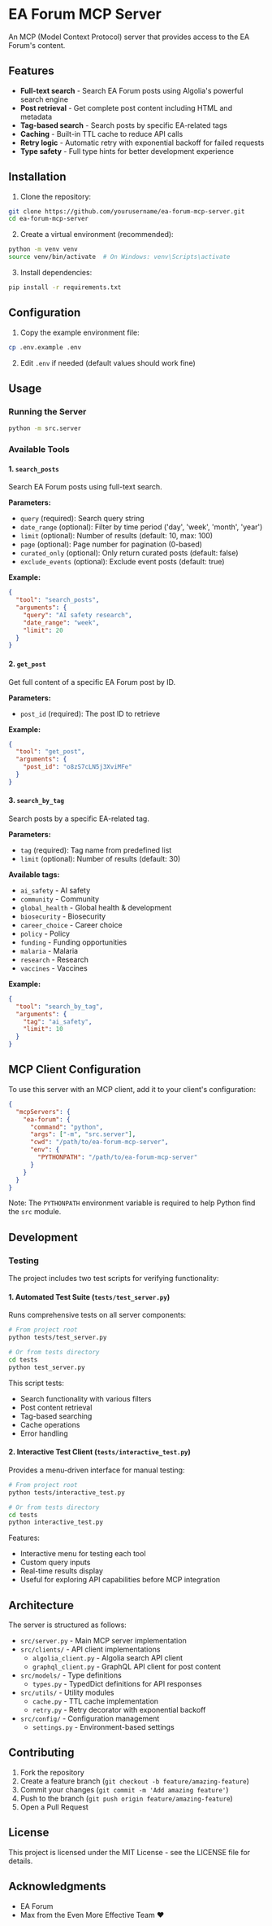 # EA Forum MCP Server

An MCP (Model Context Protocol) server that provides access to the EA Forum's content.

## Features

- **Full-text search** - Search EA Forum posts using Algolia's powerful search engine
- **Post retrieval** - Get complete post content including HTML and metadata
- **Tag-based search** - Search posts by specific EA-related tags
- **Caching** - Built-in TTL cache to reduce API calls
- **Retry logic** - Automatic retry with exponential backoff for failed requests
- **Type safety** - Full type hints for better development experience

## Installation

1. Clone the repository:
```bash
git clone https://github.com/yourusername/ea-forum-mcp-server.git
cd ea-forum-mcp-server
```

2. Create a virtual environment (recommended):
```bash
python -m venv venv
source venv/bin/activate  # On Windows: venv\Scripts\activate
```

3. Install dependencies:
```bash
pip install -r requirements.txt
```

## Configuration

1. Copy the example environment file:
```bash
cp .env.example .env
```

2. Edit `.env` if needed (default values should work fine)

## Usage

### Running the Server

```bash
python -m src.server
```

### Available Tools

#### 1. `search_posts`
Search EA Forum posts using full-text search.

**Parameters:**
- `query` (required): Search query string
- `date_range` (optional): Filter by time period ('day', 'week', 'month', 'year')
- `limit` (optional): Number of results (default: 10, max: 100)
- `page` (optional): Page number for pagination (0-based)
- `curated_only` (optional): Only return curated posts (default: false)
- `exclude_events` (optional): Exclude event posts (default: true)

**Example:**
```json
{
  "tool": "search_posts",
  "arguments": {
    "query": "AI safety research",
    "date_range": "week",
    "limit": 20
  }
}
```

#### 2. `get_post`
Get full content of a specific EA Forum post by ID.

**Parameters:**
- `post_id` (required): The post ID to retrieve

**Example:**
```json
{
  "tool": "get_post",
  "arguments": {
    "post_id": "o8zS7cLN5j3XviMFe"
  }
}
```

#### 3. `search_by_tag`
Search posts by a specific EA-related tag.

**Parameters:**
- `tag` (required): Tag name from predefined list
- `limit` (optional): Number of results (default: 30)

**Available tags:**
- `ai_safety` - AI safety
- `community` - Community
- `global_health` - Global health & development
- `biosecurity` - Biosecurity
- `career_choice` - Career choice
- `policy` - Policy
- `funding` - Funding opportunities
- `malaria` - Malaria
- `research` - Research
- `vaccines` - Vaccines

**Example:**
```json
{
  "tool": "search_by_tag",
  "arguments": {
    "tag": "ai_safety",
    "limit": 10
  }
}
```

## MCP Client Configuration

To use this server with an MCP client, add it to your client's configuration:

```json
{
  "mcpServers": {
    "ea-forum": {
      "command": "python",
      "args": ["-m", "src.server"],
      "cwd": "/path/to/ea-forum-mcp-server",
      "env": {
        "PYTHONPATH": "/path/to/ea-forum-mcp-server"
      }
    }
  }
}
```

Note: The `PYTHONPATH` environment variable is required to help Python find the `src` module.

## Development

### Testing

The project includes two test scripts for verifying functionality:

#### 1. Automated Test Suite (`tests/test_server.py`)

Runs comprehensive tests on all server components:

```bash
# From project root
python tests/test_server.py

# Or from tests directory
cd tests
python test_server.py
```

This script tests:
- Search functionality with various filters
- Post content retrieval
- Tag-based searching
- Cache operations
- Error handling

#### 2. Interactive Test Client (`tests/interactive_test.py`)

Provides a menu-driven interface for manual testing:

```bash
# From project root
python tests/interactive_test.py

# Or from tests directory
cd tests
python interactive_test.py
```

Features:
- Interactive menu for testing each tool
- Custom query inputs
- Real-time results display
- Useful for exploring API capabilities before MCP integration


## Architecture

The server is structured as follows:

- `src/server.py` - Main MCP server implementation
- `src/clients/` - API client implementations
  - `algolia_client.py` - Algolia search API client
  - `graphql_client.py` - GraphQL API client for post content
- `src/models/` - Type definitions
  - `types.py` - TypedDict definitions for API responses
- `src/utils/` - Utility modules
  - `cache.py` - TTL cache implementation
  - `retry.py` - Retry decorator with exponential backoff
- `src/config/` - Configuration management
  - `settings.py` - Environment-based settings



## Contributing

1. Fork the repository
2. Create a feature branch (`git checkout -b feature/amazing-feature`)
3. Commit your changes (`git commit -m 'Add amazing feature'`)
4. Push to the branch (`git push origin feature/amazing-feature`)
5. Open a Pull Request

## License

This project is licensed under the MIT License - see the LICENSE file for details.

## Acknowledgments

- EA Forum
- Max from the Even More Effective Team ❤️